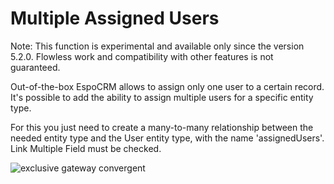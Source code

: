 # Multiple Assigned Users

Note: This function is experimental and available only since the version 5.2.0. Flowless work and compatibility with other features is not guaranteed.

Out-of-the-box EspoCRM allows to assign only one user to a certain record. It's possible to add the ability to assign multiple users for a specific entity type.

For this you just need to create a many-to-many relationship between the needed entity type and the User entity type, with the name 'assignedUsers'. Link Multiple Field must be checked.

![exclusive gateway convergent](https://raw.githubusercontent.com/espocrm/documentation/master/_static/images/administration/multiple-assigned-users/1.png)

